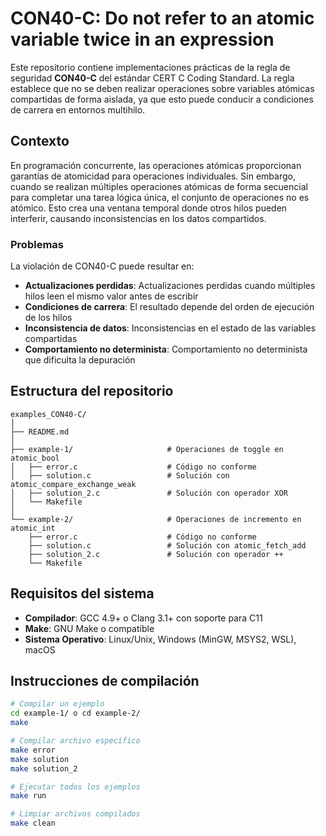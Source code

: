 # CON40-C: Do not refer to an atomic variable twice in an expression


Este repositorio contiene implementaciones prácticas de la regla de seguridad **CON40-C** del estándar CERT C Coding Standard. La regla establece que no se deben realizar operaciones sobre variables atómicas compartidas de forma aislada, ya que esto puede conducir a condiciones de carrera en entornos multihilo.

## Contexto 


En programación concurrente, las operaciones atómicas proporcionan garantías de atomicidad para operaciones individuales. Sin embargo, cuando se realizan múltiples operaciones atómicas de forma secuencial para completar una tarea lógica única, el conjunto de operaciones no es atómico. Esto crea una ventana temporal donde otros hilos pueden interferir, causando inconsistencias en los datos compartidos.

### Problemas
La violación de CON40-C puede resultar en:
- **Actualizaciones perdidas**: Actualizaciones perdidas cuando múltiples hilos leen el mismo valor antes de escribir
- **Condiciones de carrera**: El resultado depende del orden de ejecución de los hilos
- **Inconsistencia de datos**: Inconsistencias en el estado de las variables compartidas
- **Comportamiento no determinista**: Comportamiento no determinista que dificulta la depuración

## Estructura del repositorio

```
examples_CON40-C/
│
├── README.md
│
├── example-1/                     # Operaciones de toggle en atomic_bool
│   ├── error.c                    # Código no conforme
│   ├── solution.c                 # Solución con atomic_compare_exchange_weak
│   ├── solution_2.c               # Solución con operador XOR
│   └── Makefile
│
└── example-2/                     # Operaciones de incremento en atomic_int
    ├── error.c                    # Código no conforme
    ├── solution.c                 # Solución con atomic_fetch_add
    ├── solution_2.c               # Solución con operador ++
    └── Makefile
```

## Requisitos del sistema

- **Compilador**: GCC 4.9+ o Clang 3.1+ con soporte para C11
- **Make**: GNU Make o compatible
- **Sistema Operativo**: Linux/Unix, Windows (MinGW, MSYS2, WSL), macOS

## Instrucciones de compilación

```bash
# Compilar un ejemplo
cd example-1/ o cd example-2/
make

# Compilar archivo específico
make error
make solution
make solution_2

# Ejecutar todos los ejemplos
make run

# Limpiar archivos compilados
make clean
```


